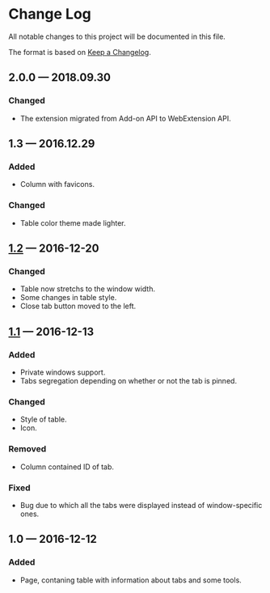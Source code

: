 # Change Log
All notable changes to this project will be documented in this file.

The format is based on [Keep a Changelog](http://keepachangelog.com/).

## 2.0.0 — 2018.09.30
### Changed
- The extension migrated from Add-on API to WebExtension API.

## 1.3 — 2016.12.29
### Added
- Column with favicons.

### Changed
- Table color theme made lighter.


## [1.2] — 2016-12-20
### Changed
- Table now stretchs to the window width.
- Some changes in table style.
- Close tab button moved to the left.

## [1.1] — 2016-12-13
### Added
- Private windows support.
- Tabs segregation depending on whether or not the tab is pinned.

### Changed
- Style of table.
- Icon.

### Removed
- Column contained ID of tab.

### Fixed
- Bug due to which all the tabs were displayed instead of window-specific ones.

## 1.0 — 2016-12-12
### Added
- Page, contaning table with information about tabs and some tools.

[1.2]: https://github.com/rybval/list_tabs/compare/v1.1...v1.2
[1.1]: https://github.com/rybval/list_tabs/compare/v1.0...v1.1
